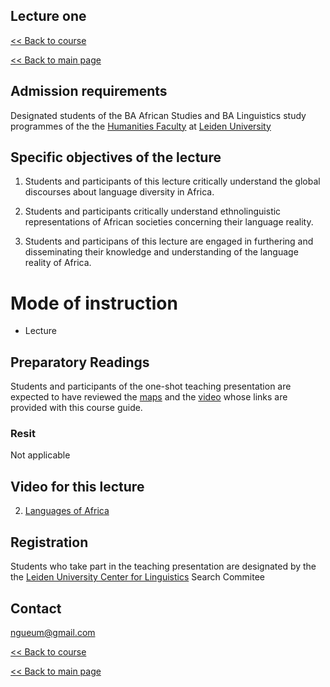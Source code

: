 ## Lecture one

[<< Back to course](https://github.com/Ngue-Um/syllabi/blob/main/course_linguistic-diversity-in-africa.md)

[<< Back to main page](https://github.com/Ngue-Um/syllabi/blob/main/Linguistic-diversity-in-Africa.md)

## **Admission requirements**

Designated students of the BA African Studies and BA Linguistics study programmes of the the [Humanities Faculty](https://www.universiteitleiden.nl/en/humanities) at [Leiden University](https://www.universiteitleiden.nl/en) 

## Specific objectives of the lecture

1. Students and participants of this lecture critically understand the global discourses about language diversity in Africa.

2. Students and participants critically understand ethnolinguistic representations of African societies concerning their language reality.

3. Students and participans of this lecture are engaged in furthering and disseminating their knowledge and understanding of the language reality of Africa.


# **Mode of instruction**
- Lecture

## **Preparatory Readings**
Students and participants of the one-shot teaching presentation are expected to have reviewed the [maps]((https://commons.wikimedia.org/wiki/Category:Linguistic_maps_of_Africa#/media/File:African_language_families.png)) and the [video](https://youtu.be/1WhIiqHr0q0) whose links are provided with this course guide.


### **Resit**
Not applicable


## Video for this lecture

2. [Languages of Africa](https://youtu.be/1WhIiqHr0q0) 


## **Registration**
Students who take part in the teaching presentation are designated by the the [Leiden University Center for Linguistics](https://www.universiteitleiden.nl/en/humanities/leiden-university-centre-for-linguistics) Search Commitee

## **Contact**
ngueum@gmail.com 

[<< Back to course](https://github.com/Ngue-Um/syllabi/blob/main/course_linguistic-diversity-in-africa.md)

[<< Back to main page](https://github.com/Ngue-Um/syllabi/blob/main/Linguistic-diversity-in-Africa.md)